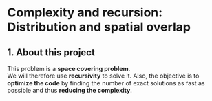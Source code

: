 # Complexity and recursion: Distribution and spatial overlap

## **1. About this project**

This problem is a **space covering problem**.   
We will therefore use **recursivity** to solve it. Also, the objective is to **optimize the code** by finding the number of exact solutions as fast as possible and thus **reducing the complexity**.

